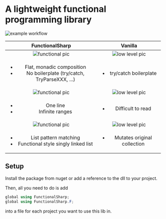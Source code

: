 # A lightweight functional programming library

![example workflow](https://github.com/torontofangirl/FunctionalSharp/actions/workflows/tests.yml/badge.svg)

| FunctionalSharp | Vanilla |
| :-------------: | :-----: |
| <img src="https://cdn.discordapp.com/attachments/818274903769481237/911704205226557440/Untitled_2.jpeg" alt="functional pic"> | <img src="https://cdn.discordapp.com/attachments/818274903769481237/911704205700521984/Untitled_3.jpeg" alt="low level pic"> |
| <ul><li>Flat, monadic composition</li><li>No boilerplate (try/catch, TryParseXXX, ...)</li></ul> | <ul><li>try/catch boilerplate</li> |
| <img src="https://cdn.discordapp.com/attachments/818274903769481237/911704204819722240/Untitled_1.jpeg" alt="functional pic"> | <img src="https://cdn.discordapp.com/attachments/818274903769481237/911704205494997042/Untitled.jpeg" alt="low level pic"> |
| <ul><li>One line</li><li>Infinite ranges</li></ul> | <ul><li>Difficult to read</li></ul> |
| <img src="https://cdn.discordapp.com/attachments/818274903769481237/911704205926998076/Untitled_4.jpeg" alt="functional pic"> | <img src="https://cdn.discordapp.com/attachments/818274903769481237/911704206208028672/Untitled_5.jpeg" alt="low level pic"> |
| <ul><li>List pattern matching</li><li>Functional style singly linked list</li></ul> | <ul><li>Mutates original collection</li></ul> |

## Setup
Install the package from nuget or add a reference to the dll to your project.

Then, all you need to do is add 
```cs
global using FunctionalSharp;
global using FunctionalSharp.F;
```
into a file for each project you want to use this lib in.

[//]: # (<p>)

[//]: # (    <img width="48%" src="https://cdn.discordapp.com/attachments/818274903769481237/911613103748284426/carbon.png" alt="functional pic">)

[//]: # (&nbsp;)

[//]: # (    <img width="48%" src="https://cdn.discordapp.com/attachments/818274903769481237/911616626871369739/carbon_2.png" alt="low level pic">)

[//]: # (</p>)

[//]: # ()
[//]: # (<p>)

[//]: # (    <img width="48%" src="https://cdn.discordapp.com/attachments/818274903769481237/911652636422471680/carbon_4.png" alt="functional pic">)

[//]: # (&nbsp;)

[//]: # (    <img width="48%" src="https://cdn.discordapp.com/attachments/818274903769481237/911652655212920902/carbon_3.png" alt="low level pic">)

[//]: # (</p>)

[//]: # ()
[//]: # (<p>)

[//]: # (    <img width="48%" src="https://cdn.discordapp.com/attachments/818274903769481237/911694727919853639/carbon_7.png" alt="functional pic">)

[//]: # (&nbsp;)

[//]: # (    <img width="48%" src="https://cdn.discordapp.com/attachments/818274903769481237/911694728213450762/carbon_6.png" alt="low level pic">)

[//]: # (</p>)



